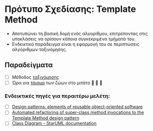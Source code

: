 # Πρότυπο Σχεδίασης: Template Method

- Αποτυπώνει τη βασική δομή ενός αλγορίθμου, επιτρέποντας στις υποκλάσεις να ορίσουν κάποια συγκεκριμένα τμήματά του.
- Ενδεικτικό παράδειγμα είναι η εφαρμογή του σε περιπτώσεις αλγόριθμων ταξινόμησης.

## Παραδείγματα

- [ ] Μέθοδος [ταξινόμησης](./example_sort)
- [ ] Ώρα για [τάισμα](./example_mitato) των ζώων στο μιτάτο :sheep: 🐖 :goat:

### Ενδεικτικές πηγές για περαιτέρω μελέτη:
- [ ] [Design patterns: elements of reusable object-oriented software](http://faculty.chas.uni.edu/~wallingf/teaching/062/sessions/support/pattern-examples.pdf)
- [ ] [Automated refactoring of super-class method invocations to the Template Method design pattern](https://www2.aueb.gr/users/bzafiris/docs/infsof2016-zafeiris-call_super.pdf)
- [ ] [Class Diagram - StarUML documentation](https://docs.staruml.io/working-with-uml-diagrams/class-diagram)
